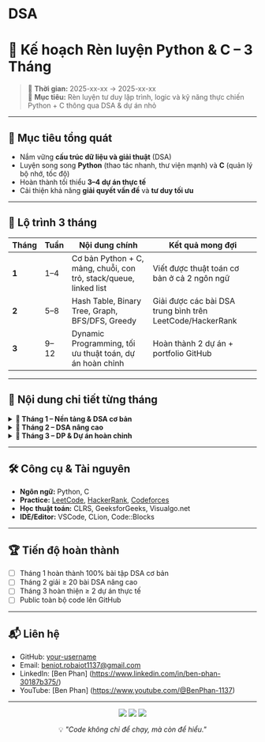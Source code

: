 # DSA
# 🚀 Kế hoạch Rèn luyện Python & C – 3 Tháng

> 📅 **Thời gian:** 2025-xx-xx → 2025-xx-xx  
> 🎯 **Mục tiêu:** Rèn luyện tư duy lập trình, logic và kỹ năng thực chiến Python + C thông qua DSA & dự án nhỏ

---

## 🧠 Mục tiêu tổng quát

- Nắm vững **cấu trúc dữ liệu và giải thuật** (DSA)
- Luyện song song **Python** (thao tác nhanh, thư viện mạnh) và **C** (quản lý bộ nhớ, tốc độ)
- Hoàn thành tối thiểu **3–4 dự án thực tế**
- Cải thiện khả năng **giải quyết vấn đề** và **tư duy tối ưu**

---

## 📅 Lộ trình 3 tháng

| Tháng | Tuần | Nội dung chính | Kết quả mong đợi |
|-------|------|----------------|------------------|
| **1** | 1–4  | Cơ bản Python + C, mảng, chuỗi, con trỏ, stack/queue, linked list | Viết được thuật toán cơ bản ở cả 2 ngôn ngữ |
| **2** | 5–8  | Hash Table, Binary Tree, Graph, BFS/DFS, Greedy | Giải được các bài DSA trung bình trên LeetCode/HackerRank |
| **3** | 9–12 | Dynamic Programming, tối ưu thuật toán, dự án hoàn chỉnh | Hoàn thành 2 dự án + portfolio GitHub |

---

## 📂 Nội dung chi tiết từng tháng

<details>
<summary><b>📌 Tháng 1 – Nền tảng & DSA cơ bản</b></summary>

- Mảng, chuỗi, con trỏ, hàm, đệ quy
- Sắp xếp: Bubble, Insertion, Selection
- Tìm kiếm: Linear, Binary
- Stack, Queue, Linked List
- **Dự án nhỏ**: Script đổi tên file, mini calculator, đọc file `.txt` thống kê từ
</details>

<details>
<summary><b>📌 Tháng 2 – DSA nâng cao</b></summary>

- Hash Table
- Binary Tree (Preorder, Inorder, Postorder)
- Graph (BFS, DFS)
- Thuật toán tham lam (Greedy)
- **Dự án nhỏ**: Web scraping, quản lý danh bạ, tìm đường đi ngắn nhất
</details>

<details>
<summary><b>📌 Tháng 3 – DP & Dự án hoàn chỉnh</b></summary>

- Lập trình động (Fibonacci, Knapsack, LCS)
- Tối ưu thuật toán
- **Dự án**: Game console (Snake/Tic Tac Toe), Quản lý thư viện, Web app Flask/Django
</details>

---

## 🛠 Công cụ & Tài nguyên

- **Ngôn ngữ:** Python, C
- **Practice:** [LeetCode](https://leetcode.com), [HackerRank](https://www.hackerrank.com), [Codeforces](https://codeforces.com)
- **Học thuật toán:** CLRS, GeeksforGeeks, Visualgo.net
- **IDE/Editor:** VSCode, CLion, Code::Blocks

---

## 🏆 Tiến độ hoàn thành

- [ ] Tháng 1 hoàn thành 100% bài tập DSA cơ bản
- [ ] Tháng 2 giải ≥ 20 bài DSA nâng cao
- [ ] Tháng 3 hoàn thiện ≥ 2 dự án thực tế
- [ ] Public toàn bộ code lên GitHub

---

## 📬 Liên hệ

- GitHub: [your-username](https://github.com/your-username)
- Email: beniot.robaiot1137@gmail.com
- LinkedIn: [Ben Phan] (https://www.linkedin.com/in/ben-phan-30187b375/)
- YouTube: [Ben Phan] (https://www.youtube.com/@BenPhan-1137)
---

<p align="center">
<img src="https://img.shields.io/badge/Python-Expert-blue?logo=python&logoColor=white" />
<img src="https://img.shields.io/badge/C-Language-brightgreen?logo=c&logoColor=white" />
<img src="https://img.shields.io/badge/Problem%20Solving-Level%20Up-orange?logo=leetcode" />
</p>

<p align="center">💡 <i>"Code không chỉ để chạy, mà còn để hiểu."</i></p>
